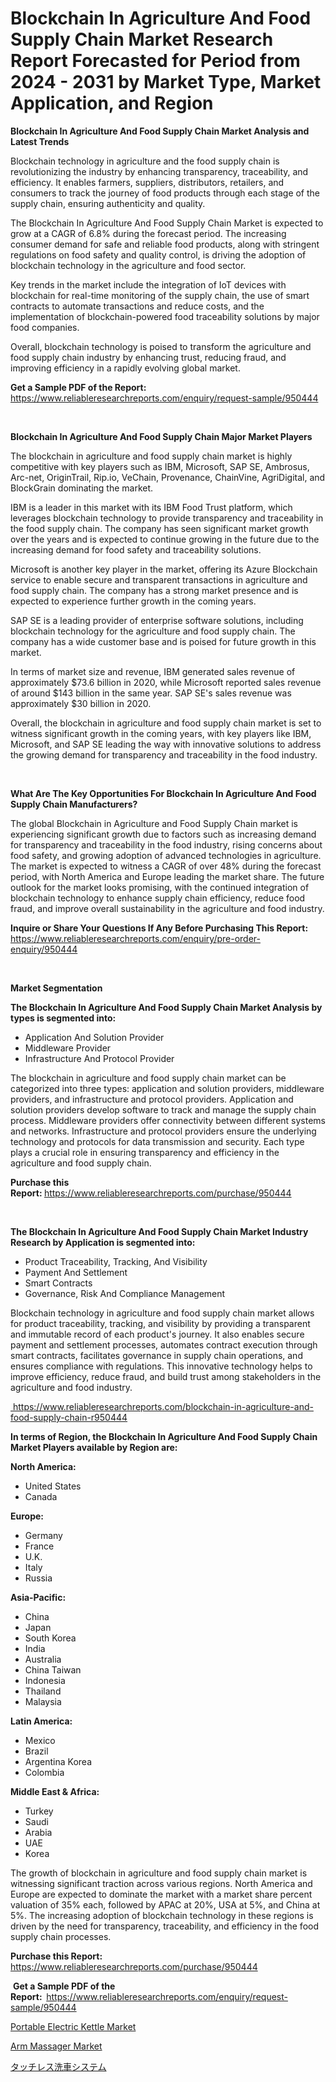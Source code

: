 <p><h1>Blockchain In Agriculture And Food Supply Chain Market Research Report Forecasted for Period from 2024 -  2031 by Market Type, Market Application, and Region</h1></p><p><strong>Blockchain In Agriculture And Food Supply Chain Market Analysis and Latest Trends</strong></p>
<p><p>Blockchain technology in agriculture and the food supply chain is revolutionizing the industry by enhancing transparency, traceability, and efficiency. It enables farmers, suppliers, distributors, retailers, and consumers to track the journey of food products through each stage of the supply chain, ensuring authenticity and quality.</p><p>The Blockchain In Agriculture And Food Supply Chain Market is expected to grow at a CAGR of 6.8% during the forecast period. The increasing consumer demand for safe and reliable food products, along with stringent regulations on food safety and quality control, is driving the adoption of blockchain technology in the agriculture and food sector.</p><p>Key trends in the market include the integration of IoT devices with blockchain for real-time monitoring of the supply chain, the use of smart contracts to automate transactions and reduce costs, and the implementation of blockchain-powered food traceability solutions by major food companies.</p><p>Overall, blockchain technology is poised to transform the agriculture and food supply chain industry by enhancing trust, reducing fraud, and improving efficiency in a rapidly evolving global market.</p></p>
<p><strong>Get a Sample PDF of the Report:&nbsp;</strong> <a href="https://www.reliableresearchreports.com/enquiry/request-sample/950444">https://www.reliableresearchreports.com/enquiry/request-sample/950444</a></p>
<p>&nbsp;</p>
<p><strong>Blockchain In Agriculture And Food Supply Chain Major Market Players</strong></p>
<p><p>The blockchain in agriculture and food supply chain market is highly competitive with key players such as IBM, Microsoft, SAP SE, Ambrosus, Arc-net, OriginTrail, Rip.io, VeChain, Provenance, ChainVine, AgriDigital, and BlockGrain dominating the market.</p><p>IBM is a leader in this market with its IBM Food Trust platform, which leverages blockchain technology to provide transparency and traceability in the food supply chain. The company has seen significant market growth over the years and is expected to continue growing in the future due to the increasing demand for food safety and traceability solutions.</p><p>Microsoft is another key player in the market, offering its Azure Blockchain service to enable secure and transparent transactions in agriculture and food supply chain. The company has a strong market presence and is expected to experience further growth in the coming years.</p><p>SAP SE is a leading provider of enterprise software solutions, including blockchain technology for the agriculture and food supply chain. The company has a wide customer base and is poised for future growth in this market.</p><p>In terms of market size and revenue, IBM generated sales revenue of approximately $73.6 billion in 2020, while Microsoft reported sales revenue of around $143 billion in the same year. SAP SE's sales revenue was approximately $30 billion in 2020.</p><p>Overall, the blockchain in agriculture and food supply chain market is set to witness significant growth in the coming years, with key players like IBM, Microsoft, and SAP SE leading the way with innovative solutions to address the growing demand for transparency and traceability in the food industry.</p></p>
<p>&nbsp;</p>
<p><strong>What Are The Key Opportunities For Blockchain In Agriculture And Food Supply Chain Manufacturers?</strong></p>
<p><p>The global Blockchain in Agriculture and Food Supply Chain market is experiencing significant growth due to factors such as increasing demand for transparency and traceability in the food industry, rising concerns about food safety, and growing adoption of advanced technologies in agriculture. The market is expected to witness a CAGR of over 48% during the forecast period, with North America and Europe leading the market share. The future outlook for the market looks promising, with the continued integration of blockchain technology to enhance supply chain efficiency, reduce food fraud, and improve overall sustainability in the agriculture and food industry.</p></p>
<p><strong>Inquire or Share Your Questions If Any Before Purchasing This Report:</strong> <a href="https://www.reliableresearchreports.com/enquiry/pre-order-enquiry/950444">https://www.reliableresearchreports.com/enquiry/pre-order-enquiry/950444</a></p>
<p>&nbsp;</p>
<p><strong>Market Segmentation</strong></p>
<p><strong>The Blockchain In Agriculture And Food Supply Chain Market Analysis by types is segmented into:</strong></p>
<p><ul><li>Application And Solution Provider</li><li>Middleware Provider</li><li>Infrastructure And Protocol Provider</li></ul></p>
<p><p>The blockchain in agriculture and food supply chain market can be categorized into three types: application and solution providers, middleware providers, and infrastructure and protocol providers. Application and solution providers develop software to track and manage the supply chain process. Middleware providers offer connectivity between different systems and networks. Infrastructure and protocol providers ensure the underlying technology and protocols for data transmission and security. Each type plays a crucial role in ensuring transparency and efficiency in the agriculture and food supply chain.</p></p>
<p><strong>Purchase this Report:&nbsp;</strong><a href="https://www.reliableresearchreports.com/purchase/950444">https://www.reliableresearchreports.com/purchase/950444</a></p>
<p>&nbsp;</p>
<p><strong>The Blockchain In Agriculture And Food Supply Chain Market Industry Research by Application is segmented into:</strong></p>
<p><ul><li>Product Traceability, Tracking, And Visibility</li><li>Payment And Settlement</li><li>Smart Contracts</li><li>Governance, Risk And Compliance Management</li></ul></p>
<p><p>Blockchain technology in agriculture and food supply chain market allows for product traceability, tracking, and visibility by providing a transparent and immutable record of each product's journey. It also enables secure payment and settlement processes, automates contract execution through smart contracts, facilitates governance in supply chain operations, and ensures compliance with regulations. This innovative technology helps to improve efficiency, reduce fraud, and build trust among stakeholders in the agriculture and food industry.</p></p>
<p><a href="https://www.reliableresearchreports.com/blockchain-in-agriculture-and-food-supply-chain-r950444">&nbsp;https://www.reliableresearchreports.com/blockchain-in-agriculture-and-food-supply-chain-r950444</a></p>
<p><strong>In terms of Region, the Blockchain In Agriculture And Food Supply Chain Market Players available by Region are:</strong></p>
<p>
    <p> <strong> North America: </strong>
        <ul>
            <li>United States</li>
            <li>Canada</li>
        </ul>
        </p> 
    <p> <strong> Europe: </strong>
        <ul>
            <li>Germany</li>
            <li>France</li>
            <li>U.K.</li>
            <li>Italy</li>
            <li>Russia</li>
        </ul>
        </p> 
    <p> <strong> Asia-Pacific: </strong>
        <ul>
            <li>China</li>
            <li>Japan</li>
            <li>South Korea</li>
            <li>India</li>
            <li>Australia</li>
            <li>China Taiwan</li>
            <li>Indonesia</li>
            <li>Thailand</li>
            <li>Malaysia</li>
        </ul>
        </p> 
    <p> <strong> Latin America: </strong>
        <ul>
            <li>Mexico</li>
            <li>Brazil</li>
            <li>Argentina Korea</li>
            <li>Colombia</li>
        </ul>
        </p> 
    <p> <strong> Middle East & Africa: </strong>
        <ul>
            <li>Turkey</li>
            <li>Saudi</li>
            <li>Arabia</li>
            <li>UAE</li>
            <li>Korea</li>
        </ul>
    </p>
    </p>
<p><p>The growth of blockchain in agriculture and food supply chain market is witnessing significant traction across various regions. North America and Europe are expected to dominate the market with a market share percent valuation of 35% each, followed by APAC at 20%, USA at 5%, and China at 5%. The increasing adoption of blockchain technology in these regions is driven by the need for transparency, traceability, and efficiency in the food supply chain processes.</p></p>
<p><strong>Purchase this Report: </strong><a href="https://www.reliableresearchreports.com/purchase/950444">https://www.reliableresearchreports.com/purchase/950444</a></p>
<p>&nbsp;<strong>Get a Sample PDF of the Report:&nbsp;&nbsp;</strong><a href="https://www.reliableresearchreports.com/enquiry/request-sample/950444">https://www.reliableresearchreports.com/enquiry/request-sample/950444</a></p>
<p><strong></strong></p>
<p><p><a href="https://www.linkedin.com/pulse/portable-electric-kettle-market-insights-cagr-trends-growth-9rbqe">Portable Electric Kettle Market</a></p><p><a href="https://www.linkedin.com/pulse/arm-massager-market-comprehensive-assessment-type-application-09khe?trackingId=hbYaPd%2BPeIBpRjcv7vLX9A%3D%3D">Arm Massager Market</a></p><p><a href="https://github.com/CarlieShields/Market-Research-Report-List-1/blob/main/127573054209.md">タッチレス洗車システム</a></p></p>